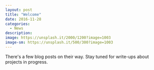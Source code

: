 ```yaml
---
layout: post
title: "Welcome"
date: 2016-11-28
categories:
  - News
description: 
image: https://unsplash.it/2000/1200?image=1003
image-sm: https://unsplash.it/500/300?image=1003
---
```

There's a few blog posts on their way. Stay tuned for write-ups about projects in progress.
